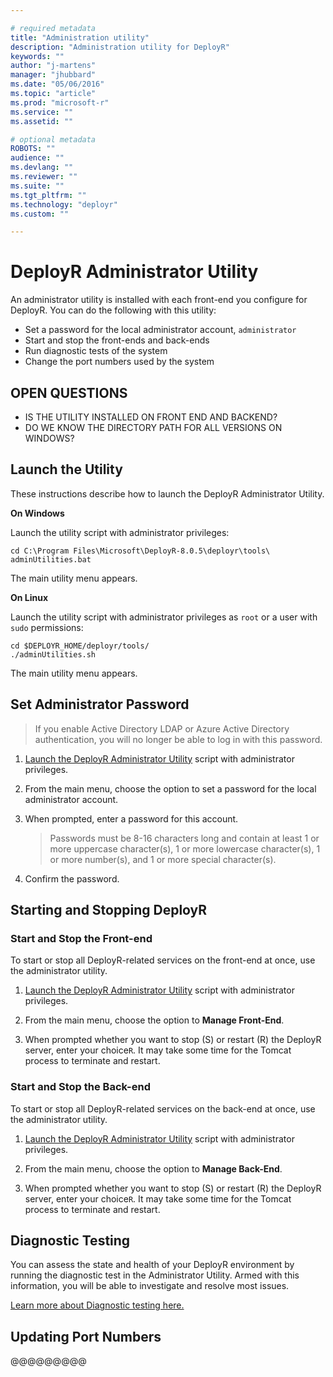 ```yaml
---

# required metadata
title: "Administration utility"
description: "Administration utility for DeployR"
keywords: ""
author: "j-martens"
manager: "jhubbard"
ms.date: "05/06/2016"
ms.topic: "article"
ms.prod: "microsoft-r"
ms.service: ""
ms.assetid: ""

# optional metadata
ROBOTS: ""
audience: ""
ms.devlang: ""
ms.reviewer: ""
ms.suite: ""
ms.tgt_pltfrm: ""
ms.technology: "deployr"
ms.custom: ""

---
```


# DeployR Administrator Utility

An administrator utility is installed with each front-end you configure for DeployR. You can do the following with this utility:
+ Set a password for the local administrator account, `administrator`
+ Start and stop the front-ends and back-ends
+ Run diagnostic tests of the system
+ Change the port numbers used by the system

## OPEN QUESTIONS


+ IS THE UTILITY INSTALLED ON FRONT END AND BACKEND?
+ DO WE KNOW THE DIRECTORY PATH FOR ALL VERSIONS ON WINDOWS? 

<a name="launch"></a>

## Launch the Utility

These instructions describe how to launch the DeployR Administrator Utility.

**On Windows**

Launch the utility script with administrator privileges:
```
cd C:\Program Files\Microsoft\DeployR-8.0.5\deployr\tools\ 
adminUtilities.bat
```  
The main utility menu appears.     

**On Linux**

Launch the utility script with administrator privileges as `root` or a user with `sudo` permissions:
```
cd $DEPLOYR_HOME/deployr/tools/ 
./adminUtilities.sh
```     
The main utility menu appears.     

<a name="admin-password"></a>

## Set Administrator Password

>If you enable Active Directory LDAP or Azure Active Directory authentication, you will no longer be able to log in with this password.

1. [Launch the DeployR Administrator Utility](#launch) script with administrator privileges.

1. From the main menu, choose the option to set a password for the local administrator account.

1. When prompted, enter a password for this account. 

   >Passwords must be 8-16 characters long and contain at least 1 or more uppercase character(s), 1 or more lowercase character(s), 1 or more number(s), and 1 or more special character(s).

1. Confirm the password.

<a name="startstop"></a>

## Starting and Stopping DeployR

### Start and Stop the Front-end

To start or stop all DeployR-related services on the front-end at once, use the administrator utility. 

1. [Launch the DeployR Administrator Utility](#launch) script with administrator privileges.

1. From the main menu, choose the option to **Manage Front-End**.

1. When prompted whether you want to stop (S) or restart (R) the DeployR server, enter your choice`R`. It may take some time for the Tomcat process to terminate and restart.

### Start and Stop the Back-end

To start or stop all DeployR-related services on the back-end at once, use the administrator utility. 

1. [Launch the DeployR Administrator Utility](#launch) script with administrator privileges.

1. From the main menu, choose the option to **Manage Back-End**.

1. When prompted whether you want to stop (S) or restart (R) the DeployR server, enter your choice`R`. It may take some time for the Tomcat process to terminate and restart.


<a name="test"></a>
## Diagnostic Testing

You can assess the state and health of your DeployR environment by running the diagnostic test in the Administrator Utility. 
Armed with this information, you will be able to investigate and resolve most issues. 

[Learn more about Diagnostic testing here.](admin-diagnostics-troubleshooting.md)


<a name="ports"></a>
## Updating Port Numbers

@@@@@@@@@